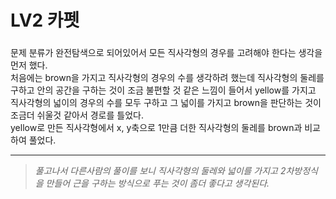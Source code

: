 # LV2 카펫

### 
문제 분류가 완전탐색으로 되어있어서 모든 직사각형의 경우를 고려해야 한다는 생각을 먼저 했다.  
처음에는 brown을 가지고 직사각형의 경우의 수를 생각하려 했는데 직사각형의 둘레를 구하고 안의 공간을 구하는 것이 조금 불편할 것 같은 느낌이 들어서 yellow를 가지고 직사각형의 넓이의 경우의 수를 모두 구하고 그 넓이를 가지고 brown을 판단하는 것이 조금더 쉬울것 같아서 경로를 틀었다.  
yellow로 만든 직사각형에서 x, y축으로 1만큼 더한 직사각형의 둘레를 brown과 비교하여 풀었다.

*****
> *풀고나서 다른사람의 풀이를 보니 직사각형의 둘레와 넓이를 가지고 2차방정식을 만들어 근을 구하는 방식으로 푸는 것이 좀더 좋다고 생각된다.*
